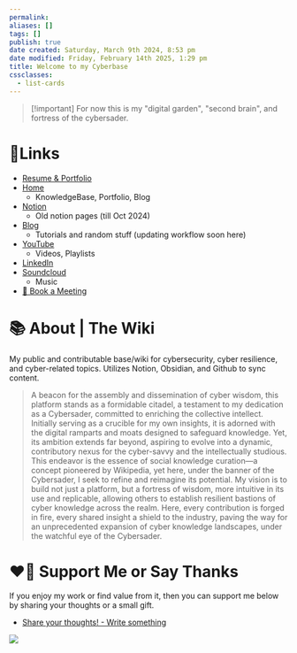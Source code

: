 ```yaml
---
permalink: 
aliases: []
tags: []
publish: true
date created: Saturday, March 9th 2024, 8:53 pm
date modified: Friday, February 14th 2025, 1:29 pm
title: Welcome to my Cyberbase
cssclasses:
  - list-cards
---
```




> [!important] For now this is my "digital garden", "second brain", and fortress of the cybersader.

# 🔗Links

- [Resume & Portfolio](https://ben.cybersader.com/)
- [Home](https://cybersader.com/) 
	- KnowledgeBase, Portfolio, Blog
- [Notion](https://notion.cybersader.com/) 
	- Old notion pages (till Oct 2024)
- [Blog](https://blog.cybersader.com/) 
	- Tutorials and random stuff (updating workflow soon here)
- [YouTube](https://www.youtube.com/@Cybersader)
	- Videos, Playlists
- [LinkedIn](https://www.linkedin.com/in/benjamin-rader-cyber/)
- [Soundcloud](https://soundcloud.com/cybersader)
	- Music
- [📅 Book a Meeting](https://cal.com/cybersader)

# 📚 About | The Wiki

My public and contributable base/wiki for cybersecurity, cyber resilience, and cyber-related topics. Utilizes Notion, Obsidian, and Github to sync content.

> A beacon for the assembly and dissemination of cyber wisdom, this platform stands as a formidable citadel, a testament to my dedication as a Cybersader, committed to enriching the collective intellect. Initially serving as a crucible for my own insights, it is adorned with the digital ramparts and moats designed to safeguard knowledge. Yet, its ambition extends far beyond, aspiring to evolve into a dynamic, contributory nexus for the cyber-savvy and the intellectually studious. This endeavor is the essence of social knowledge curation—a concept pioneered by Wikipedia, yet here, under the banner of the Cybersader, I seek to refine and reimagine its potential. My vision is to build not just a platform, but a fortress of wisdom, more intuitive in its use and replicable, allowing others to establish resilient bastions of cyber knowledge across the realm. Here, every contribution is forged in fire, every shared insight a shield to the industry, paving the way for an unprecedented expansion of cyber knowledge landscapes, under the watchful eye of the Cybersader.

# ❤️‍🔥 Support Me or Say Thanks

If you enjoy my work or find value from it, then you can support me below by sharing your thoughts or a small gift.

- [Share your thoughts! - Write something](https://senja.io/p/cybersader/r/5RzvRy)


<a href="https://www.buymeacoffee.com/cybersader"><img src="https://img.buymeacoffee.com/button-api/?text=Buy me a coffee&emoji=☕&slug=cybersader&button_colour=FFDD00&font_colour=000000&font_family=Inter&outline_colour=000000&coffee_colour=ffffff" /></a>